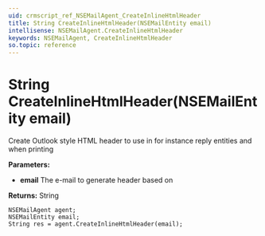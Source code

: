 ```yaml
---
uid: crmscript_ref_NSEMailAgent_CreateInlineHtmlHeader
title: String CreateInlineHtmlHeader(NSEMailEntity email)
intellisense: NSEMailAgent.CreateInlineHtmlHeader
keywords: NSEMailAgent, CreateInlineHtmlHeader
so.topic: reference
---
```


# String CreateInlineHtmlHeader(NSEMailEntity email)

Create Outlook style HTML header to use in for instance reply entities and when printing

**Parameters:**
 - **email** The e-mail to generate header based on

**Returns:** String

```crmscript
NSEMailAgent agent;
NSEMailEntity email;
String res = agent.CreateInlineHtmlHeader(email);
```

